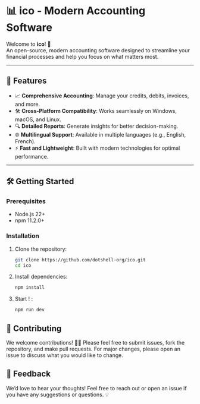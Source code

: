 # 📊 ico - Modern Accounting Software

Welcome to **ico**! 🎉  
An open-source, modern accounting software designed to streamline your financial processes and help you focus on what matters most.  

---

## 🚀 Features
- 📈 **Comprehensive Accounting**: Manage your credits, debits, invoices, and more.
- 🛠️ **Cross-Platform Compatibility**: Works seamlessly on Windows, macOS, and Linux.
- 🔍 **Detailed Reports**: Generate insights for better decision-making.
- 🌐 **Multilingual Support**: Available in multiple languages (e.g., English, French).
- ⚡ **Fast and Lightweight**: Built with modern technologies for optimal performance.

---

## 🛠️ Getting Started

### Prerequisites
- Node.js 22+
- npm 11.2.0+

### Installation
1. Clone the repository:
   ```bash
   git clone https://github.com/dotshell-org/ico.git
   cd ico
   ```
2. Install dependencies:
   ```bash
   npm install
   ```
3. Start ! :
   ```bash
   npm run dev
   ```
## 🤝 Contributing
We welcome contributions! 🧑‍💻 Please feel free to submit issues, fork the repository, and make pull requests. For major changes, please open an issue to discuss what you would like to change.

## 💬 Feedback
We’d love to hear your thoughts! Feel free to reach out or open an issue if you have any suggestions or questions. 💡

